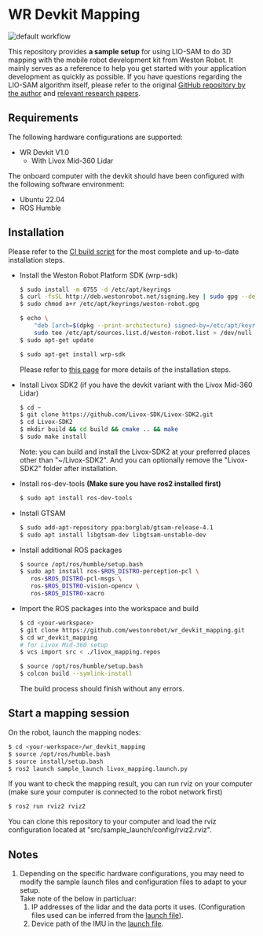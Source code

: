 # WR Devkit Mapping

![default workflow](https://github.com/westonrobot/wr_devkit_mapping/actions/workflows/default.yml/badge.svg?branch=main)

This repository provides **a sample setup** for using LIO-SAM to do 3D mapping with the mobile robot development kit from Weston Robot. It mainly serves as a reference to help you get started with your application development as quickly as possible. If you have questions regarding the LIO-SAM algorithm itself, please refer to the original [GitHub repository by the author](https://github.com/TixiaoShan/LIO-SAM) and [relevant research papers](https://github.com/TixiaoShan/LIO-SAM?tab=readme-ov-file#paper). 

## Requirements

The following hardware configurations are supported: 

* WR Devkit V1.0
  * With Livox Mid-360 Lidar

The onboard computer with the devkit should have been configured with the following software environment:

* Ubuntu 22.04 
* ROS Humble

## Installation

Please refer to the [CI build script](.github/workflows/default.yml) for the most complete and up-to-date installation steps.

* Install the Weston Robot Platform SDK (wrp-sdk)

    ```bash
    $ sudo install -m 0755 -d /etc/apt/keyrings
    $ curl -fsSL http://deb.westonrobot.net/signing.key | sudo gpg --dearmor -o /etc/apt/keyrings/weston-robot.gpg
    $ sudo chmod a+r /etc/apt/keyrings/weston-robot.gpg

    $ echo \
        "deb [arch=$(dpkg --print-architecture) signed-by=/etc/apt/keyrings/weston-robot.gpg] http://deb.westonrobot.net/$(lsb_release -cs) $(lsb_release -cs) main" | \
        sudo tee /etc/apt/sources.list.d/weston-robot.list > /dev/null
    $ sudo apt-get update

    $ sudo apt-get install wrp-sdk
    ```

    Please refer to [this page](https://docs.westonrobot.net/software/installation_guide.html) for more details of the installation steps.

* Install Livox SDK2 (if you have the devkit variant with the Livox Mid-360 Lidar)

    ```bash
    $ cd ~
    $ git clone https://github.com/Livox-SDK/Livox-SDK2.git
    $ cd Livox-SDK2
    $ mkdir build && cd build && cmake .. && make
    $ sudo make install
    ```

    Note: you can build and install the Livox-SDK2 at your preferred places other than "~/Livox-SDK2". And you can optionally remove the "Livox-SDK2" folder after installation.

* Install ros-dev-tools **(Make sure you have ros2 installed first)**
    ```bash
    $ sudo apt install ros-dev-tools
    ```

* Install GTSAM

    ```bash
    $ sudo add-apt-repository ppa:borglab/gtsam-release-4.1
    $ sudo apt install libgtsam-dev libgtsam-unstable-dev
    ```

* Install additional ROS packages

    ```bash
    $ source /opt/ros/humble/setup.bash
    $ sudo apt install ros-$ROS_DISTRO-perception-pcl \
  	   ros-$ROS_DISTRO-pcl-msgs \
  	   ros-$ROS_DISTRO-vision-opencv \
  	   ros-$ROS_DISTRO-xacro
    ```

* Import the ROS packages into the workspace and build

    ```bash
    $ cd <your-workspace>
    $ git clone https://github.com/westonrobot/wr_devkit_mapping.git
    $ cd wr_devkit_mapping
    # for Livox Mid-360 setup
    $ vcs import src < ./livox_mapping.repos

    $ source /opt/ros/humble/setup.bash
    $ colcon build --symlink-install
    ```

    The build process should finish without any errors.

## Start a mapping session

On the robot, launch the mapping nodes:

```bash
$ cd <your-workspace>/wr_devkit_mapping
$ source /opt/ros/humble.bash
$ source install/setup.bash
$ ros2 launch sample_launch livox_mapping.launch.py
```

If you want to check the mapping result, you can run rviz on your computer (make sure your computer is connected to the robot network first)

```bash
$ ros2 run rviz2 rviz2
```

You can clone this repository to your computer and load the rviz configuration located at "src/sample_launch/config/rviz2.rviz".

## Notes
1. Depending on the specific hardware configurations, you may need to modify the sample launch files and configuration files to adapt to your setup.  
   Take note of the below in particluar:
   1. IP addresses of the lidar and the data ports it uses. (Configuration files used can be inferred from the [launch file](./src/sample_launch/launch/livox_mapping.launch.py)).
   2. Device path of the IMU in the [launch file](./src/sample_launch/launch/livox_mapping.launch.py).